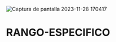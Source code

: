 ![Captura de pantalla 2023-11-28 170417](https://github.com/ElArteaga/RANGO-ESPECIFICO/assets/151809318/9b99f8c5-d2fb-41db-ae7d-43f04d162dc3)
# RANGO-ESPECIFICO
